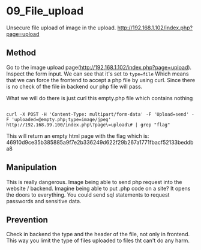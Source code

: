 # 09_File_upload

Unsecure file upload of image in the upload. <http://192.168.1.102/index.php?page=upload>

## Method

Go to the image upload page(<http://192.168.1.102/index.php?page=upload>). 
Inspect the form input.
We can see that it's set to `type=file`
Which means that we can force the frontend to accept a php file by using curl.
Since there is no check of the file in backend our php file will pass.

What we will do there is just curl this empty.php file which contains nothing

```

curl -X POST -H 'Content-Type: multipart/form-data' -F 'Upload=send' -F 'uploaded=@empty.php;type=image/jpeg' http://192.168.99.100/index.php\?page\=upload\# | grep "flag"

```

This will return an empty html page with the flag
which is:   46910d9ce35b385885a9f7e2b336249d622f29b267a1771fbacf52133beddba8

## Manipulation

This is really dangerous. Image being able to send php request into the website / backend.
Imagine being able to put .php code on a site? It opens the doors to everything.
You could send sql statements to request passwords and sensitive data.

## Prevention

Check in backend the type and the header of the file, not only in frontend.
This way you limit the type of files uploaded to files tht can't do any harm.
